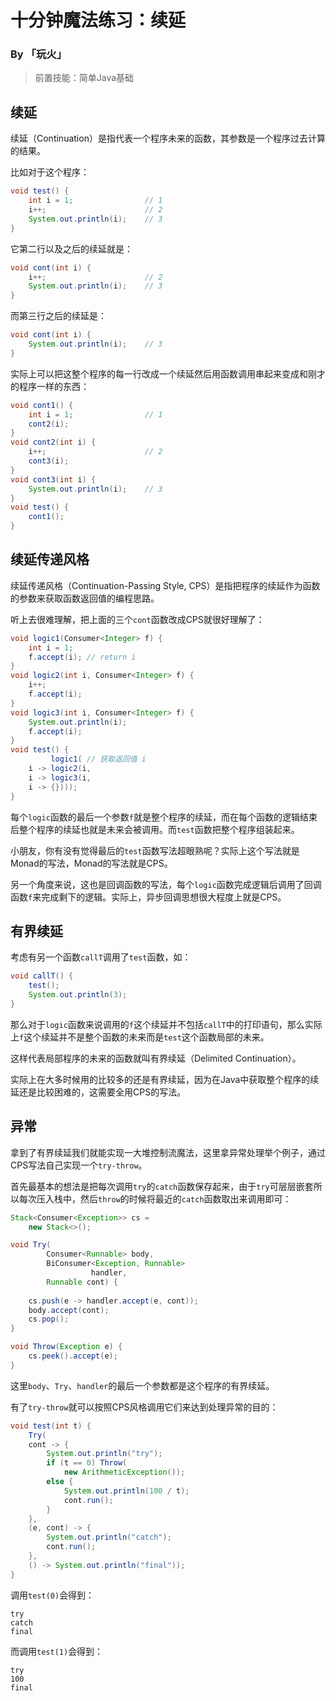 # 十分钟魔法练习：续延

### By 「玩火」

> 前置技能：简单Java基础

## 续延

续延（Continuation）是指代表一个程序未来的函数，其参数是一个程序过去计算的结果。

比如对于这个程序：

```java
void test() {
    int i = 1;                // 1
    i++;                      // 2
    System.out.println(i);    // 3
}
```

它第二行以及之后的续延就是：

```java
void cont(int i) {
    i++;                      // 2
    System.out.println(i);    // 3
}
```

而第三行之后的续延是：

```java
void cont(int i) {
    System.out.println(i);    // 3
}
```

实际上可以把这整个程序的每一行改成一个续延然后用函数调用串起来变成和刚才的程序一样的东西：

```java
void cont1() {
    int i = 1;                // 1
    cont2(i);
}
void cont2(int i) {
    i++;                      // 2
    cont3(i);
}
void cont3(int i) {
    System.out.println(i);    // 3
}
void test() {
    cont1();
}
```

## 续延传递风格

续延传递风格（Continuation-Passing Style, CPS）是指把程序的续延作为函数的参数来获取函数返回值的编程思路。

听上去很难理解，把上面的三个`cont`函数改成CPS就很好理解了：

```java
void logic1(Consumer<Integer> f) {
    int i = 1;
    f.accept(i); // return i
}
void logic2(int i, Consumer<Integer> f) {
    i++;
    f.accept(i);
}
void logic3(int i, Consumer<Integer> f) {
    System.out.println(i);
    f.accept(i);
}
void test() {
         logic1( // 获取返回值 i
    i -> logic2(i, 
    i -> logic3(i, 
    i -> {})));
}
```

每个`logic`函数的最后一个参数`f`就是整个程序的续延，而在每个函数的逻辑结束后整个程序的续延也就是未来会被调用。而`test`函数把整个程序组装起来。

小朋友，你有没有觉得最后的`test`函数写法超眼熟呢？实际上这个写法就是Monad的写法，Monad的写法就是CPS。

另一个角度来说，这也是回调函数的写法，每个`logic`函数完成逻辑后调用了回调函数`f`来完成剩下的逻辑。实际上，异步回调思想很大程度上就是CPS。

## 有界续延

考虑有另一个函数`callT`调用了`test`函数，如：

```java
void callT() {
    test();
    System.out.println(3);
}
```

那么对于`logic`函数来说调用的`f`这个续延并不包括`callT`中的打印语句，那么实际上`f`这个续延并不是整个函数的未来而是`test`这个函数局部的未来。

这样代表局部程序的未来的函数就叫有界续延（Delimited Continuation）。

实际上在大多时候用的比较多的还是有界续延，因为在Java中获取整个程序的续延还是比较困难的，这需要全用CPS的写法。

## 异常

拿到了有界续延我们就能实现一大堆控制流魔法，这里拿异常处理举个例子，通过CPS写法自己实现一个`try-throw`。

首先最基本的想法是把每次调用`try`的`catch`函数保存起来，由于`try`可层层嵌套所以每次压入栈中，然后`throw`的时候将最近的`catch`函数取出来调用即可：

```java
Stack<Consumer<Exception>> cs = 
    new Stack<>();

void Try(
        Consumer<Runnable> body,
        BiConsumer<Exception, Runnable> 
                  handler,
        Runnable cont) {
    
    cs.push(e -> handler.accept(e, cont));
    body.accept(cont);
    cs.pop();
}

void Throw(Exception e) {
    cs.peek().accept(e);
}
```

这里`body`、`Try`、`handler`的最后一个参数都是这个程序的有界续延。

有了`try-throw`就可以按照CPS风格调用它们来达到处理异常的目的：

```java
void test(int t) {
    Try(
    cont -> {
        System.out.println("try");
        if (t == 0) Throw(
            new ArithmeticException());
        else {
            System.out.println(100 / t);
            cont.run();
        }
    },
    (e, cont) -> {
        System.out.println("catch");
        cont.run();
    },
    () -> System.out.println("final"));
}
```

调用`test(0)`会得到：

```
try
catch
final
```

而调用`test(1)`会得到：

```
try
100
final
```





